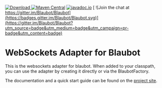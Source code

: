 [ ![Download](https://api.bintray.com/packages/hgross/maven/blaubot-websockets/images/download.svg) ](https://bintray.com/hgross/maven/blaubot-websockets/_latestVersion)
[ ![Maven Central](https://maven-badges.herokuapp.com/maven-central/eu.hgross/blaubot-websockets/badge.svg)](https://maven-badges.herokuapp.com/maven-central/eu.hgross/blaubot-websockets)
[ ![javadoc.io](https://javadocio-badges.herokuapp.com/eu.hgross/blaubot-websockets/badge.svg)](http://www.javadoc.io/doc/eu.hgross/blaubot-websockets/)
[ ![Join the chat at https://gitter.im/Blaubot/Blaubot](https://badges.gitter.im/Blaubot/Blaubot.svg)](https://gitter.im/Blaubot/Blaubot?utm_source=badge&utm_medium=badge&utm_campaign=pr-badge&utm_content=badge)

# WebSockets Adapter for Blaubot
This is the websockets adapter for blaubot.
When added to your classpath, you can use the adapter by creating it directly or via the BlaubotFactory.

The documentation and a quick start guide can be found on the [project site](http://blaubot.hgross.eu/).